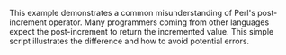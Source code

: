 This example demonstrates a common misunderstanding of Perl's post-increment operator.  Many programmers coming from other languages expect the post-increment to return the incremented value. This simple script illustrates the difference and how to avoid potential errors.